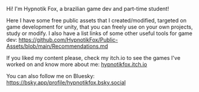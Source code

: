 Hi! I'm Hypnotik Fox, a brazilian game dev and part-time student!

Here I have some free public assets that I created/modified, targeted on game development for unity, that you can freely use on your own projects, study or modify.
I also have a list links of some other useful tools for game dev: https://github.com/HypnotikFox/Public-Assets/blob/main/Recommendations.md

If you liked my content please, check my itch.io to see the games I've worked on and know more about me:
[hypnotikfox.itch.io](https://hypnotikfox.itch.io/)

You can also follow me on Bluesky:
https://bsky.app/profile/hypnotikfox.bsky.social
